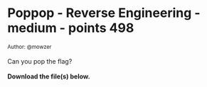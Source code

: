 # Poppop - Reverse Engineering - medium - points 498


 <small>Author: @mowzer</small><br><br>Can you pop the flag? <br><br> <b>Download the file(s) below.</b>
